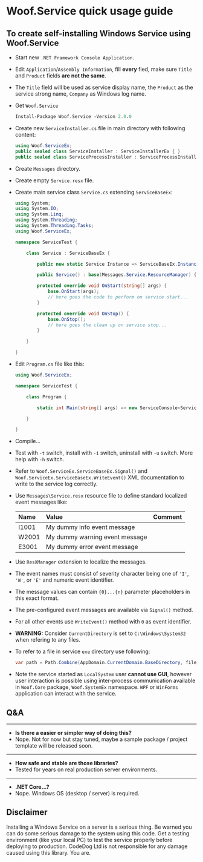﻿# Woof.Service quick usage guide

## To create self-installing Windows Service using Woof.Service

- Start new `.NET Framework Console Application`.
- Edit `Application`/`Assembly Information`, fill **every** fied, make sure `Title` and `Product` fields **are not the same**.
- The `Title` field will be used as service display name, the `Product` as the service strong name, `Company` as Windows log name.
- Get `Woof.Service`

    ```pm
    Install-Package Woof.Service -Version 2.0.0
    ```

- Create new `ServiceInstaller.cs` file in main directory with following content:
  
    ```cs
    using Woof.ServiceEx;
    public sealed class ServiceInstaller : ServiceInstallerEx { }
    public sealed class ServiceProcessInstaller : ServiceProcessInstallerEx { }
    ```

- Create `Messages` directory.
- Create empty `Service.resx` file.
- Create main service class `Service.cs` extending `ServiceBaseEx`:

    ```cs
    using System;
    using System.IO;
    using System.Linq;
    using System.Threading;
    using System.Threading.Tasks;
    using Woof.ServiceEx;

    namespace ServiceTest {

        class Service : ServiceBaseEx {

            public new static Service Instance => ServiceBaseEx.Instance as Service;

            public Service() : base(Messages.Service.ResourceManager) { }

            protected override void OnStart(string[] args) {
                base.OnStart(args);
                // here goes the code to perform on service start...
            }

            protected override void OnStop() {
                base.OnStop();
                // here goes the clean up on service stop...
            }

        }

    }
    ```

- Edit `Program.cs` file like this:

    ```cs
    using Woof.ServiceEx;

    namespace ServiceTest {

        class Program {

            static int Main(string[] args) => new ServiceConsole<Service>(args).ReturnValue;

        }

    }
    ```

- Compile...
- Test with `-t` switch, install with `-i` switch, uninstall with `-u` switch. More help with `-h` switch.
- Refer to `Woof.ServiceEx.ServiceBaseEx.Signal()` and `Woof.ServiceEx.ServiceBaseEx.WriteEvent()` XML documentation to write to the service log correctly.
- Use `Messages\Service.resx` resource file to define standard localized event messages like:

    | Name  | Value                          | Comment     |
    |:------|:-------------------------------|:------------|
    | I1001 | My dummy info event message    |             |
    | W2001 | My dummy warning event message |             |
    | E3001 | My dummy error event message   |             |

- Use `ResXManager` extension to localize the messages.
- The event names must consist of severity character being one of `'I'`, `'W'`, or `'E'` and numeric event identifier.
- The message values can contain `{0}...{n}` parameter placeholders in this exact format.
- The pre-configured event messages are available via `Signal()` method.
- For all other events use `WriteEvent()` method with `0` as event identifier.
- **WARNING:** Consider `CurrentDirectory` is set to `C:\Windows\System32` when refering to any files.
- To refer to a file in service `exe` directory use following:

    ```cs
    var path = Path.Combine(AppDomain.CurrentDomain.BaseDirectory, fileName);
    ```

- Note the service started as `LocalSystem` user **cannot use GUI**, however user interaction is possible using inter-process communication available in `Woof.Core` package, `Woof.SystemEx` namespace. `WPF` or `WinForms` application can interact with the service.

## Q&A

---

- **Is there a easier or simpler way of doing this?**
- Nope. Not for now but stay tuned, maybe a sample package / project template will be released soon.

---

- **How safe and stable are those libraries?**
- Tested for years on real production server environments.

---

- **.NET Core...?**
- Nope. Windows OS (desktop / server) is required.

## Disclaimer

Installing a Windows Service on a server is a serious thing.
Be warned you can do some serious damage to the system using this code. Get a testing environment (like your local PC) to test the service properly before deploying to production. CodeDog Ltd is not responsible for any damage caused using this library. You are.
